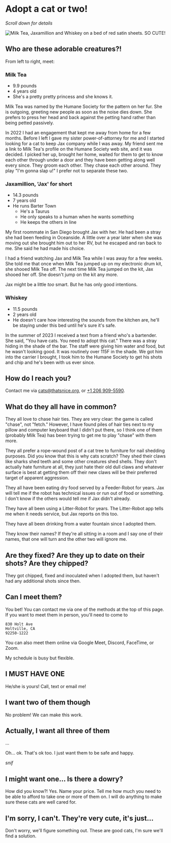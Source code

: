 # Adopt a cat or two!

_Scroll down for details_

![Milk Tea, Jaxamillion and Whiskey on a bed of red satin sheets. SO CUTE!](https://raw.githubusercontent.com/thatsnice/cats/refs/heads/main/PXL_20250302_180614560.MP.jpg?raw=true)

## Who are these adorable creatures?!

From left to right, meet:

### Milk Tea

- 9.9 pounds
- 4 years old
- She's a pretty pretty princess and she knows it.

Milk Tea was named by the Humane Society for the pattern on her fur. She is
outgoing, greeting new people as soon as the noise dies down. She prefers to
press her head and back against the petting hand rather than being petted
passively.

In 2022 I had an engagement that kept me away from home for a few months.
Before I left I gave my sister power-of-attorney for me and I started looking
for a cat to keep Jax company while I was away. My friend sent me a link to
Milk Tea's profile on the Humane Society web site, and it was decided. I
picked her up, brought her home, waited for them to get to know each other
through under a door and they have been getting along well every since. They
groom each other. They chase each other around. They play "I'm gonna slap u!"
I prefer not to separate these two.

### Jaxamillion, 'Jax' for short

- 14.3 pounds
- 7 years old
- He runs Barter Town
  - He's a Taurus
  - He only speaks to a human when he wants something
  - He keeps the others in line

My first roommate in San Diego brought Jax with her. He had been a stray she
had been feeding in Oceanside. A little over a year later when she was moving
out she brought him out to her RV, but he escaped and ran back to me. She said
he had made his choice.

I had a friend watching Jax and Milk Tea while I was away for a few weeks. She
told me that once when Milk Tea jumped up on my electronic drum kit, she
shooed Milk Tea off. The next time Milk Tea jumped on the kit, Jax shooed her
off. She doesn't jump on the kit any more.

Jax might be a little _too_ smart. But he has only good intentions.

### Whiskey

- 11.5 pounds
- 2 years old
- He doesn't care how interesting the sounds from the kitchen are, he'll be
  staying under this bed until he's sure it's safe.

In the summer of 2023 I received a text from a friend who's a bartender. She
said, "You have cats. You need to adopt this cat." There was a stray hiding in
the shade of the bar. The staff were giving him water and food, but he wasn't
looking good. It was routinely over 115F in the shade. We got him into the
carrier I brought, I took him to the Humane Society to get his shots and chip
and he's been with us ever since.

## How do I reach you?

Contact me via [cats@thatsnice.org](email:cats@thatsnice.org), or
[+1 206 909-5590](tel:12069095590).

## What do they all have in common?

They all love to chase hair ties. They are very clear: the game is called
"chase", not "fetch." However, I have found piles of hair ties next to my
pillow and computer keyboard that I didn't put there, so I think one of them
(probably Milk Tea) has been trying to get me to play "chase" with them more.

They all prefer a rope-wound post of a cat tree to furniture for nail shedding
purposes. Did you know that this is why cats scratch? They shed their claws
like sharks shed teeth and some other creatures shed shells. They don't
actually hate furniture at all, they just hate their old dull claws and
whatever surface is best at getting them off their new claws will be their
preferred target of apparent aggression.

They all have been eating dry food served by a Feeder-Robot for years. Jax
will tell me if the robot has technical issues or run out of food or
something. I don't know if the others would tell me if Jax didn't already.

They have all been using a Litter-Robot for years. The Litter-Robot app tells
me when it needs service, but Jax reports on this too.

They have all been drinking from a water fountain since I adopted them.

They know their names? If they're all sitting in a room and I say one of
their names, that one will turn and the other two will ignore me.

## Are they fixed? Are they up to date on their shots? Are they chipped?

They got chipped, fixed and inoculated when I adopted them, but haven't had
any additional shots since then.

## Can I meet them?

You bet! You can contact me via one of the methods at the top of this page. If
you want to meet them in person, you'll need to come to

```
830 Holt Ave
Holtville, CA
92250-1222
```

You can also meet them online via Google Meet, Discord, FaceTime, or Zoom.

My schedule is busy but flexible.

## I MUST HAVE ONE

He/she is yours! Call, text or email me!

## I want two of them though

No problem! We can make this work.

## Actually, I want all three of them

...

Oh... ok. That's ok too. I just want them to be safe and happy.

_snif_

## I might want one... Is there a dowry?

How did you know?! Yes. Name your price. Tell me how much you need to be able
to afford to take one or more of them on. I will do anything to make sure
these cats are well cared for.

## I'm sorry, I can't. They're very cute, it's just...

Don't worry, we'll figure something out. These are good cats, I'm sure we'll
find a solution.
